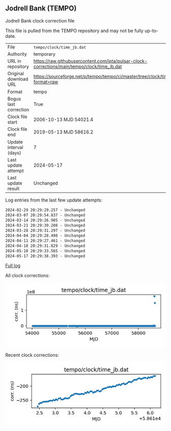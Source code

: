 
## Jodrell Bank (TEMPO)

Jodrell Bank clock correction file

This file is pulled from the TEMPO repository and may not be fully
up-to-date.

|     |     |
|:--- |:--- |
| File | `tempo/clock/time_jb.dat` |
| Authority | temporary |
| URL in repository | <https://raw.githubusercontent.com/ipta/pulsar-clock-corrections/main/tempo/clock/time_jb.dat> |
| Original download URL | <https://sourceforge.net/p/tempo/tempo/ci/master/tree/clock/time_jb.dat?format=raw> |
| Format | tempo |
| Bogus last correction | True |
| Clock file start | 2006-10-13 MJD 54021.4 |
| Clock file end | 2019-05-13 MJD 58616.2 |
| Update interval (days) | 7 |
| Last update attempt | 2024-05-17 |
| Last update result | Unchanged |

Log entries from the last few update attempts:
```
2024-02-29 20:29:29.257 - Unchanged
2024-03-07 20:29:54.837 - Unchanged
2024-03-14 20:29:26.985 - Unchanged
2024-03-21 20:29:39.208 - Unchanged
2024-03-28 20:29:31.297 - Unchanged
2024-04-04 20:29:28.498 - Unchanged
2024-04-11 20:29:27.461 - Unchanged
2024-04-18 20:29:31.829 - Unchanged
2024-05-10 20:29:33.565 - Unchanged
2024-05-17 20:29:38.393 - Unchanged
```
[Full log](https://raw.githubusercontent.com/ipta/pulsar-clock-corrections/main/log/tempo/clock/time_jb.dat.log)


All clock corrections:

![plot of all clock corrections](time_jb.dat.png "All corrections")

Recent clock corrections:

![plot of recent clock corrections](time_jb.dat.short.png "Recent corrections")

